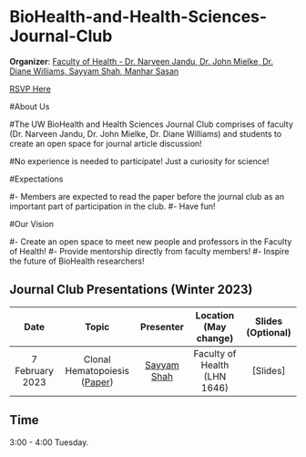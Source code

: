 # BioHealth-and-Health-Sciences-Journal-Club

**Organizer**: [Faculty of Health - Dr. Narveen Jandu, Dr. John Mielke, Dr. Diane Williams, Sayyam Shah, Manhar Sasan](mailto:s284shah@uwaterloo.ca)

 [RSVP Here](https://forms.gle/id9nX5baKVeW47TW6)

#About Us

#The UW BioHealth and Health Sciences Journal Club comprises of faculty (Dr. Narveen Jandu, Dr. John Mielke, Dr. Diane Williams) and students to create an open space for journal article discussion!

#No experience is needed to participate! Just a curiosity for science!

#Expectations

#- Members are expected to read the paper before the journal club as an important part of participation in the club.
#- Have fun!

#Our Vision

#- Create an open space to meet new people and professors in the Faculty of Health!
#- Provide mentorship directly from faculty members!
#- Inspire the future of BioHealth researchers!

## Journal Club Presentations (Winter 2023)


|Date| Topic | Presenter| Location (May change)| Slides (Optional) | 
|:----------------:|:----------------------------------------:|:----------:|:------:|:-------:|
| 7 February 2023 |Clonal Hematopoiesis ([Paper](https://www.nejm.org/doi/full/10.1056/nejmoa1408617)) |[Sayyam Shah](mailto:s284shah@uwaterloo.ca) | Faculty of Health (LHN 1646)|[Slides]|


## Time
3:00 - 4:00 Tuesday.
